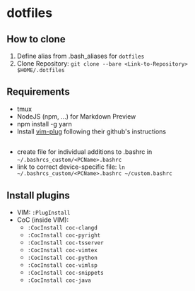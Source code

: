 # dotfiles
## How to clone
1. Define alias from .bash_aliases for `dotfiles`
2. Clone Repository: `git clone --bare <Link-to-Repository> $HOME/.dotfiles`

## Requirements
- tmux
- NodeJS (npm, ...) for Markdown Preview
- npm install -g yarn
- Install [vim-plug](https://github.com/junegunn/vim-plug) following their github's instructions
##
- create file for individual additions to .bashrc in `~/.bashrcs_custom/<PCName>.bashrc`
- link to correct device-specific file: `ln ~/.bashrcs_custom/<PCName>.bashrc ~/custom.bashrc`

## Install plugins
- VIM: `:PlugInstall`
- CoC (inside VIM): 
    - `:CocInstall coc-clangd`
    - `:CocInstall coc-pyright`
    - `:CocInstall coc-tsserver`
    - `:CocInstall coc-vimtex`
    - `:CocInstall coc-python`
    - `:CocInstall coc-vimlsp`
    - `:CocInstall coc-snippets`
    - `:CocInstall coc-java`
